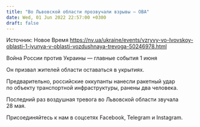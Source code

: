 ```yaml
---
title: "Во Львовской области прозвучали взрывы — ОВА"
date: Wed, 01 Jun 2022 22:57:00 +0300
draft: false
---
```

Источник: Новое Время https://nv.ua/ukraine/events/vzryvy-vo-lvovskoy-oblasti-1-iyunya-v-oblasti-vozdushnaya-trevoga-50246978.html


Война России против Украины — главные события 1 июня

Он призвал жителей области оставаться в укрытиях.

Предварительно, российские оккупанты нанесли ракетный удар по объекту транспортной инфраструктуры, ранены два человека.

Последний раз воздушная тревога во Львовской области звучала 28 мая.

Присоединяйтесь к нам в соцсетях Facebook, Telegram и Instagram.
